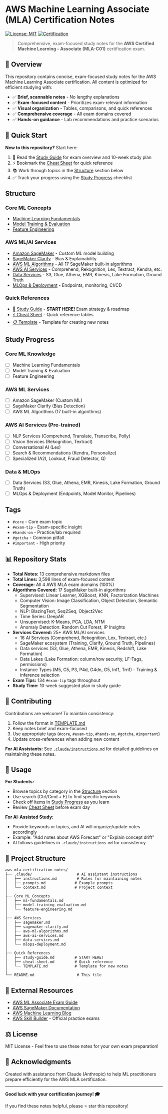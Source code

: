 # AWS Machine Learning Associate (MLA) Certification Notes

[![License: MIT](https://img.shields.io/badge/License-MIT-yellow.svg)](https://opensource.org/licenses/MIT)
[![Certification](https://img.shields.io/badge/AWS-MLA--C01-orange.svg)](https://aws.amazon.com/certification/certified-machine-learning-associate/)

> Comprehensive, exam-focused study notes for the **AWS Certified Machine Learning - Associate (MLA-C01)** certification exam.

## 📖 Overview

This repository contains concise, exam-focused study notes for the AWS Machine Learning Associate certification. All content is optimized for efficient studying with:
- ✅ **Brief, scannable notes** - No lengthy explanations
- ✅ **Exam-focused content** - Prioritizes exam-relevant information
- ✅ **Visual organization** - Tables, comparisons, and quick references
- ✅ **Comprehensive coverage** - All exam domains covered
- ✅ **Hands-on guidance** - Lab recommendations and practice scenarios

## 🎯 Quick Start

**New to this repository?** Start here:
1. 📝 Read the [Study Guide](./study-guide.md) for exam overview and 10-week study plan
2. ⚡ Bookmark the [Cheat Sheet](./cheat-sheet.md) for quick reference
3. 📚 Work through topics in the [Structure](#structure) section below
4. ✅ Track your progress using the [Study Progress](#study-progress) checklist

## Structure

### Core ML Concepts
- [Machine Learning Fundamentals](./ml-fundamentals.md)
- [Model Training & Evaluation](./model-training-evaluation.md)
- [Feature Engineering](./feature-engineering.md)

### AWS ML/AI Services
- [Amazon SageMaker](./sagemaker.md) - Custom ML model building
- [SageMaker Clarify](./sagemaker-clarify.md) - Bias & Explainability
- [AWS ML Algorithms](./aws-ml-algorithms.md) - All 17 SageMaker built-in algorithms
- [AWS AI Services](./aws-ai-services.md) - Comprehend, Rekognition, Lex, Textract, Kendra, etc.
- [Data Services](./data-services.md) - S3, Glue, Athena, EMR, Kinesis, Lake Formation, Ground Truth
- [MLOps & Deployment](./mlops-deployment.md) - Endpoints, monitoring, CI/CD

### Quick References
- [📝 Study Guide](./study-guide.md) - **START HERE!** Exam strategy & roadmap
- [⚡ Cheat Sheet](./cheat-sheet.md) - Quick reference tables
- [📋 Template](./TEMPLATE.md) - Template for creating new notes

## Study Progress

### Core ML Knowledge
- [ ] Machine Learning Fundamentals
- [ ] Model Training & Evaluation
- [ ] Feature Engineering

### AWS ML Services
- [ ] Amazon SageMaker (Custom ML)
- [ ] SageMaker Clarify (Bias Detection)
- [ ] AWS ML Algorithms (17 built-in algorithms)

### AWS AI Services (Pre-trained)
- [ ] NLP Services (Comprehend, Translate, Transcribe, Polly)
- [ ] Vision Services (Rekognition, Textract)
- [ ] Conversational AI (Lex)
- [ ] Search & Recommendations (Kendra, Personalize)
- [ ] Specialized (A2I, Lookout, Fraud Detector, Q)

### Data & MLOps
- [ ] Data Services (S3, Glue, Athena, EMR, Kinesis, Lake Formation, Ground Truth)
- [ ] MLOps & Deployment (Endpoints, Model Monitor, Pipelines)

## Tags
- `#core` - Core exam topic
- `#exam-tip` - Exam-specific insight
- `#hands-on` - Practice/lab required
- `#gotcha` - Common pitfall
- `#important` - High priority

## 📊 Repository Stats

- **Total Notes:** 13 comprehensive markdown files
- **Total Lines:** 3,598 lines of exam-focused content
- **Coverage:** All 4 AWS MLA exam domains (100%)
- **Algorithms Covered:** 17 SageMaker built-in algorithms
  - Supervised: Linear Learner, XGBoost, KNN, Factorization Machines
  - Computer Vision: Image Classification, Object Detection, Semantic Segmentation
  - NLP: BlazingText, Seq2Seq, Object2Vec
  - Time Series: DeepAR
  - Unsupervised: K-Means, PCA, LDA, NTM
  - Anomaly Detection: Random Cut Forest, IP Insights
- **Services Covered:** 25+ AWS ML/AI services
  - 16 AI Services (Comprehend, Rekognition, Lex, Textract, etc.)
  - SageMaker ecosystem (Training, Clarify, Ground Truth, Pipelines)
  - Data services (S3, Glue, Athena, EMR, Kinesis, Redshift, Lake Formation)
  - Data Lakes (Lake Formation: column/row security, LF-Tags, permissions)
  - Instance Types (M5, C5, P3, P4d, G4dn, G5, Inf1, Trn1) - Training & inference selection
- **Exam Tips:** 134 `#exam-tip` tags throughout
- **Study Time:** 10-week suggested plan in study guide

## 🤝 Contributing

Contributions are welcome! To maintain consistency:
1. Follow the format in [TEMPLATE.md](./TEMPLATE.md)
2. Keep notes brief and exam-focused
3. Use appropriate tags (`#core`, `#exam-tip`, `#hands-on`, `#gotcha`, `#important`)
4. Update cross-references when adding new content

**For AI Assistants:** See [`.claude/instructions.md`](./.claude/instructions.md) for detailed guidelines on maintaining these notes.

## 📝 Usage

**For Students:**
- Browse topics by category in the [Structure](#structure) section
- Use search (Ctrl/Cmd + F) to find specific keywords
- Check off items in [Study Progress](#study-progress) as you learn
- Review [Cheat Sheet](./cheat-sheet.md) before exam day

**For AI-Assisted Study:**
- Provide keywords or topics, and AI will organize/update notes accordingly
- Example: "Add notes about AWS Forecast" or "Explain concept drift"
- AI follows guidelines in `.claude/instructions.md` for consistency

## 📂 Project Structure

```
aws-mla-certification-notes/
├── .claude/                    # AI assistant instructions
│   ├── instructions.md         # Rules for maintaining notes
│   ├── prompts.md             # Example prompts
│   └── context.md             # Project context
│
├── Core ML Concepts
│   ├── ml-fundamentals.md
│   ├── model-training-evaluation.md
│   └── feature-engineering.md
│
├── AWS Services
│   ├── sagemaker.md
│   ├── sagemaker-clarify.md
│   ├── aws-ml-algorithms.md
│   ├── aws-ai-services.md
│   ├── data-services.md
│   └── mlops-deployment.md
│
├── Quick References
│   ├── study-guide.md         # START HERE!
│   ├── cheat-sheet.md         # Quick reference
│   └── TEMPLATE.md            # Template for new notes
│
└── README.md                   # This file
```

## 🔗 External Resources

- [AWS ML Associate Exam Guide](https://aws.amazon.com/certification/certified-machine-learning-associate/)
- [AWS SageMaker Documentation](https://docs.aws.amazon.com/sagemaker/)
- [AWS Machine Learning Blog](https://aws.amazon.com/blogs/machine-learning/)
- [AWS Skill Builder](https://skillbuilder.aws/) - Official practice exams

## ⚖️ License

MIT License - Feel free to use these notes for your own exam preparation!

## 🙏 Acknowledgments

Created with assistance from Claude (Anthropic) to help ML practitioners prepare efficiently for the AWS MLA certification.

---

**Good luck with your certification journey! 🎓**

If you find these notes helpful, please ⭐ star this repository!
